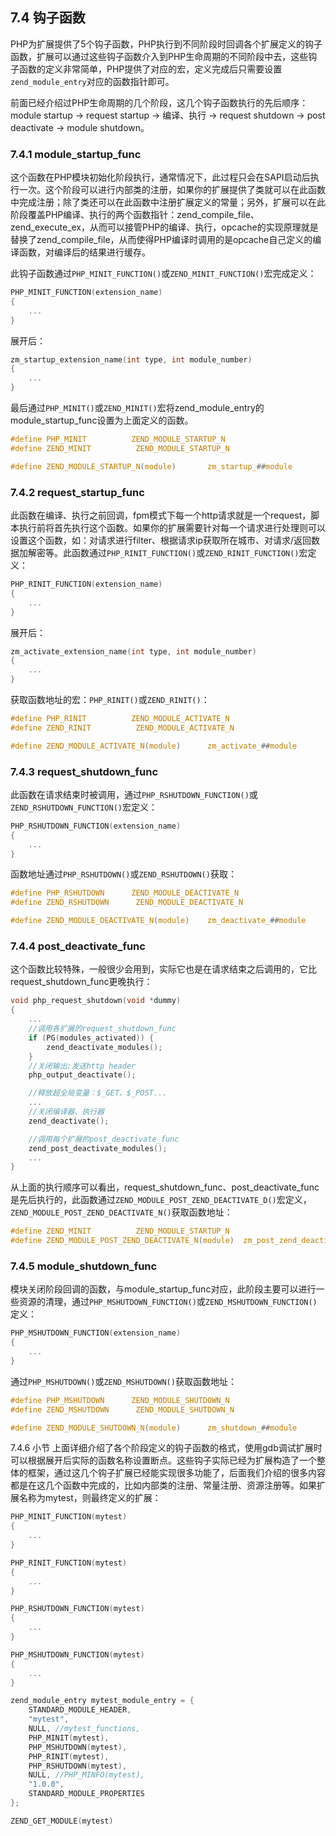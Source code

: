 ## 7.4 钩子函数
PHP为扩展提供了5个钩子函数，PHP执行到不同阶段时回调各个扩展定义的钩子函数，扩展可以通过这些钩子函数介入到PHP生命周期的不同阶段中去，这些钩子函数的定义非常简单，PHP提供了对应的宏，定义完成后只需要设置`zend_module_entry`对应的函数指针即可。

前面已经介绍过PHP生命周期的几个阶段，这几个钩子函数执行的先后顺序：module startup -> request startup -> 编译、执行 -> request shutdown -> post deactivate -> module shutdown。

### 7.4.1 module_startup_func
这个函数在PHP模块初始化阶段执行，通常情况下，此过程只会在SAPI启动后执行一次。这个阶段可以进行内部类的注册，如果你的扩展提供了类就可以在此函数中完成注册；除了类还可以在此函数中注册扩展定义的常量；另外，扩展可以在此阶段覆盖PHP编译、执行的两个函数指针：zend_compile_file、zend_execute_ex，从而可以接管PHP的编译、执行，opcache的实现原理就是替换了zend_compile_file，从而使得PHP编译时调用的是opcache自己定义的编译函数，对编译后的结果进行缓存。

此钩子函数通过`PHP_MINIT_FUNCTION()`或`ZEND_MINIT_FUNCTION()`宏完成定义：
```c
PHP_MINIT_FUNCTION(extension_name)
{
	...
}
```
展开后：
```c
zm_startup_extension_name(int type, int module_number)
{
	...
}
```
最后通过`PHP_MINIT()`或`ZEND_MINIT()`宏将zend_module_entry的module_startup_func设置为上面定义的函数。
```c
#define PHP_MINIT          ZEND_MODULE_STARTUP_N
#define ZEND_MINIT          ZEND_MODULE_STARTUP_N

#define ZEND_MODULE_STARTUP_N(module)       zm_startup_##module
```
### 7.4.2 request_startup_func
此函数在编译、执行之前回调，fpm模式下每一个http请求就是一个request，脚本执行前将首先执行这个函数。如果你的扩展需要针对每一个请求进行处理则可以设置这个函数，如：对请求进行filter、根据请求ip获取所在城市、对请求/返回数据加解密等。此函数通过`PHP_RINIT_FUNCTION()`或`ZEND_RINIT_FUNCTION()`宏定义：
```c
PHP_RINIT_FUNCTION(extension_name)
{
	...
}
```
展开后：
```c
zm_activate_extension_name(int type, int module_number)
{
	...
}
```
获取函数地址的宏：`PHP_RINIT()`或`ZEND_RINIT()`：
```c
#define PHP_RINIT          ZEND_MODULE_ACTIVATE_N
#define ZEND_RINIT          ZEND_MODULE_ACTIVATE_N

#define ZEND_MODULE_ACTIVATE_N(module)      zm_activate_##module
```
### 7.4.3 request_shutdown_func
此函数在请求结束时被调用，通过`PHP_RSHUTDOWN_FUNCTION()`或`ZEND_RSHUTDOWN_FUNCTION()`宏定义：
```c
PHP_RSHUTDOWN_FUNCTION(extension_name)
{
	...
}
```
函数地址通过`PHP_RSHUTDOWN()`或`ZEND_RSHUTDOWN()`获取：
```c
#define PHP_RSHUTDOWN      ZEND_MODULE_DEACTIVATE_N
#define ZEND_RSHUTDOWN      ZEND_MODULE_DEACTIVATE_N

#define ZEND_MODULE_DEACTIVATE_N(module)    zm_deactivate_##module
```
### 7.4.4 post_deactivate_func
这个函数比较特殊，一般很少会用到，实际它也是在请求结束之后调用的，它比request_shutdown_func更晚执行：
```c
void php_request_shutdown(void *dummy)
{
	...
	//调用各扩展的request_shutdown_func
	if (PG(modules_activated)) {
		zend_deactivate_modules();
	}
	//关闭输出:发送http header
	php_output_deactivate();

	//释放超全局变量：$_GET、$_POST...
	...
	//关闭编译器、执行器
	zend_deactivate();

	//调用每个扩展的post_deactivate_func
	zend_post_deactivate_modules();
	...
}
```
从上面的执行顺序可以看出，request_shutdown_func、post_deactivate_func是先后执行的，此函数通过`ZEND_MODULE_POST_ZEND_DEACTIVATE_D()`宏定义，`ZEND_MODULE_POST_ZEND_DEACTIVATE_N()`获取函数地址：
```c
#define ZEND_MINIT          ZEND_MODULE_STARTUP_N
#define ZEND_MODULE_POST_ZEND_DEACTIVATE_N(module)  zm_post_zend_deactivate_##module
```
### 7.4.5 module_shutdown_func
模块关闭阶段回调的函数，与module_startup_func对应，此阶段主要可以进行一些资源的清理，通过`PHP_MSHUTDOWN_FUNCTION()`或`ZEND_MSHUTDOWN_FUNCTION()`定义：
```c
PHP_MSHUTDOWN_FUNCTION(extension_name)
{
	...
}
```
通过`PHP_MSHUTDOWN()`或`ZEND_MSHUTDOWN()`获取函数地址：
```c
#define PHP_MSHUTDOWN      ZEND_MODULE_SHUTDOWN_N
#define ZEND_MSHUTDOWN      ZEND_MODULE_SHUTDOWN_N

#define ZEND_MODULE_SHUTDOWN_N(module)      zm_shutdown_##module
```
7.4.6 小节
上面详细介绍了各个阶段定义的钩子函数的格式，使用gdb调试扩展时可以根据展开后实际的函数名称设置断点。这些钩子实际已经为扩展构造了一个整体的框架，通过这几个钩子扩展已经能实现很多功能了，后面我们介绍的很多内容都是在这几个函数中完成的，比如内部类的注册、常量注册、资源注册等。如果扩展名称为mytest，则最终定义的扩展：
```c
PHP_MINIT_FUNCTION(mytest)
{
	...
}

PHP_RINIT_FUNCTION(mytest)
{
	...
}

PHP_RSHUTDOWN_FUNCTION(mytest)
{
	...
}

PHP_MSHUTDOWN_FUNCTION(mytest)
{
	...
}

zend_module_entry mytest_module_entry = {
    STANDARD_MODULE_HEADER,
    "mytest",
    NULL, //mytest_functions,
    PHP_MINIT(mytest),
    PHP_MSHUTDOWN(mytest),
    PHP_RINIT(mytest),
    PHP_RSHUTDOWN(mytest),
    NULL, //PHP_MINFO(mytest),
    "1.0.0",
    STANDARD_MODULE_PROPERTIES
};

ZEND_GET_MODULE(mytest)
```

